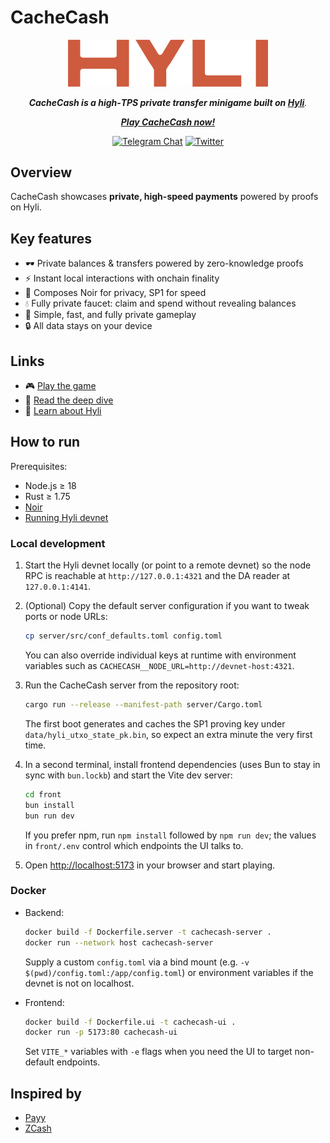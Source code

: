# CacheCash

<div align="center">

  <a href="https://hyli.org/">
    <img src="https://github.com/hyli-org/hyli-assets/blob/main/Logos/Logo/HYLI_WORDMARK_ORANGE.png?raw=true" width="320" alt="Hyli">
  </a>

_**CacheCash is a high‑TPS private transfer minigame built on [Hyli](https://hyli.org)**._

_**[Play CacheCash now!](https://cachecash.testnet.hyli.org/)**_

[![Telegram Chat][tg-badge]][tg-url]
[![Twitter][twitter-badge]][twitter-url]
</div>

## Overview

CacheCash showcases **private, high-speed payments** powered by proofs on Hyli.

## Key features

- 🕶️ Private balances & transfers powered by zero-knowledge proofs
- ⚡ Instant local interactions with onchain finality
- 🧱 Composes Noir for privacy, SP1 for speed
- 💧 Fully private faucet: claim and spend without revealing balances
- 🎲 Simple, fast, and fully private gameplay
- 🔒 All data stays on your device

## Links

- 🎮 [Play the game](https://cachecash.testnet.hyli.org)
- 📘 [Read the deep dive](https://blog.hyli.org/launching-cachecash)
- 🧰 [Learn about Hyli](https://docs.hyli.org)

## How to run

Prerequisites:

- Node.js ≥ 18
- Rust ≥ 1.75
- [Noir](https://noir-lang.org/docs/getting_started/installation/)
- [Running Hyli devnet](https://docs.hyli.org/quickstart/run/)

### Local development

1. Start the Hyli devnet locally (or point to a remote devnet) so the node RPC is reachable at `http://127.0.0.1:4321` and the DA reader at `127.0.0.1:4141`.
2. (Optional) Copy the default server configuration if you want to tweak ports or node URLs:

   ```bash
   cp server/src/conf_defaults.toml config.toml
   ```

   You can also override individual keys at runtime with environment variables such as `CACHECASH__NODE_URL=http://devnet-host:4321`.
3. Run the CacheCash server from the repository root:

   ```bash
   cargo run --release --manifest-path server/Cargo.toml
   ```

   The first boot generates and caches the SP1 proving key under `data/hyli_utxo_state_pk.bin`, so expect an extra minute the very first time.
4. In a second terminal, install frontend dependencies (uses Bun to stay in sync with `bun.lockb`) and start the Vite dev server:

   ```bash
   cd front
   bun install
   bun run dev
   ```

   If you prefer npm, run `npm install` followed by `npm run dev`; the values in `front/.env` control which endpoints the UI talks to.
5. Open <http://localhost:5173> in your browser and start playing.

### Docker

- Backend:

  ```bash
  docker build -f Dockerfile.server -t cachecash-server .
  docker run --network host cachecash-server
  ```

  Supply a custom `config.toml` via a bind mount (e.g. `-v $(pwd)/config.toml:/app/config.toml`) or environment variables if the devnet is not on localhost.
- Frontend:

  ```bash
  docker build -f Dockerfile.ui -t cachecash-ui .
  docker run -p 5173:80 cachecash-ui
  ```

  Set `VITE_*` variables with `-e` flags when you need the UI to target non-default endpoints.

## Inspired by

- [Payy](https://docs.payy.network/payy-network/whitepaper)
- [ZCash](https://z.cash/)

[twitter-badge]: https://img.shields.io/twitter/follow/hyli_org
[twitter-url]: https://x.com/hyli_org
[tg-badge]: https://img.shields.io/endpoint?url=https%3A%2F%2Ftg.sumanjay.workers.dev%2Fhyli_org%2F&logo=telegram&label=chat&color=neon
[tg-url]: https://t.me/hyli_org
